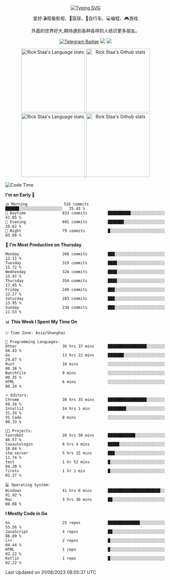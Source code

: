 <div align="center"> 

[![Typing SVG](https://readme-typing-svg.herokuapp.com?size=25&duration=2500&color=eeeeee&vCenter=true&width=200&height=40&lines=Hi+there+%F0%9F%91%8B%F0%9F%8F%BB;I'm+DanBai)](https://git.io/typing-svg)

爱好:🎬观看影视、🏀篮球、🚴自行车、💻编程、🎮游戏

外面的世界好大,期待遇到各种各样的人结识更多朋友。

[![Telegram Badge](https://img.shields.io/badge/-Telegram-blue?style=flat&logo=Telegram&logoColor=white)](https://t.me/danbai9420) 
[![](https://img.shields.io/badge/-Blog-brightgreen?style=flat&logo=Blogger&logoColor=white)](https://p00q.cn)
[![](https://img.shields.io/badge/-Email-red?style=flat&logo=Mail.Ru&logoColor=white)](mailto:danbai@88.com)
</div>

<!-- Light Mode -->
<div align="center"> 
<a href="https://github.com/anuraghazra/github-readme-stats#gh-light-mode-only">
<img height=200 src="https://github-readme-stats.vercel.app/api/top-langs/?username=danbai225&layout=compact&langs_count=10&hide_border=1&role=OWNER,COLLABORATOR#gh-light-mode-only" alt="Rick Staa's Language stats" />
</a>
<a href="https://github.com/anuraghazra/github-readme-stats#gh-light-mode-only">
<img height=200 src="https://github-readme-stats.vercel.app/api?username=danbai225&show_icons=true&count_private=true&line_height=28&hide_border=1&include_all_commits=true&card_width=450&role=OWNER,COLLABORATOR&exclude_repo=github-readme-stats#gh-light-mode-only" alt="Rick Staa's Github stats" />
</a>
</div>

<!-- Dark Mode -->
<div align="center"> 
<a href="https://github.com/anuraghazra/github-readme-stats#gh-dark-mode-only">
<img height=200 src="https://github-readme-stats.vercel.app/api/top-langs/?username=danbai225&layout=compact&langs_count=10&hide_border=1&role=OWNER,COLLABORATOR&theme=github_dark#gh-dark-mode-only" alt="Rick Staa's Language stats" />
</a>
<a href="https://github.com/anuraghazra/github-readme-stats#gh-dark-mode-only">
<img height=200 src="https://github-readme-stats.vercel.app/api?username=danbai225&show_icons=true&count_private=true&line_height=28&hide_border=1&include_all_commits=true&card_width=450&role=OWNER,COLLABORATOR&exclude_repo=github-readme-stats&theme=github_dark#gh-dark-mode-only" alt="Rick Staa's Github stats" />
</a>
</div>

<!--START_SECTION:waka-->
![Code Time](http://img.shields.io/badge/Code%20Time-993%20hrs%2047%20mins-blue)

**I'm an Early 🐤** 

```text
🌞 Morning                516 commits         ██████░░░░░░░░░░░░░░░░░░░   25.43 % 
🌆 Daytime                833 commits         ██████████░░░░░░░░░░░░░░░   41.05 % 
🌃 Evening                601 commits         ███████░░░░░░░░░░░░░░░░░░   29.62 % 
🌙 Night                  79 commits          █░░░░░░░░░░░░░░░░░░░░░░░░   03.89 % 
```
📅 **I'm Most Productive on Thursday** 

```text
Monday                   266 commits         ███░░░░░░░░░░░░░░░░░░░░░░   13.11 % 
Tuesday                  319 commits         ████░░░░░░░░░░░░░░░░░░░░░   15.72 % 
Wednesday                324 commits         ████░░░░░░░░░░░░░░░░░░░░░   15.97 % 
Thursday                 354 commits         ████░░░░░░░░░░░░░░░░░░░░░   17.45 % 
Friday                   249 commits         ███░░░░░░░░░░░░░░░░░░░░░░   12.27 % 
Saturday                 283 commits         ███░░░░░░░░░░░░░░░░░░░░░░   13.95 % 
Sunday                   234 commits         ███░░░░░░░░░░░░░░░░░░░░░░   11.53 % 
```


📊 **This Week I Spent My Time On** 

```text
🕑︎ Time Zone: Asia/Shanghai

💬 Programming Languages: 
Other                    30 hrs 37 mins      █████████████████░░░░░░░░   68.43 % 
Go                       13 hrs 22 mins      ███████░░░░░░░░░░░░░░░░░░   29.87 % 
Rust                     10 mins             ░░░░░░░░░░░░░░░░░░░░░░░░░   00.38 % 
Batchfile                9 mins              ░░░░░░░░░░░░░░░░░░░░░░░░░   00.35 % 
HTML                     6 mins              ░░░░░░░░░░░░░░░░░░░░░░░░░   00.24 % 

🔥 Editors: 
Chrome                   30 hrs 35 mins      █████████████████░░░░░░░░   68.34 % 
IntelliJ                 14 hrs 1 min        ████████░░░░░░░░░░░░░░░░░   31.34 % 
VS Code                  8 mins              ░░░░░░░░░░░░░░░░░░░░░░░░░   00.33 % 

🐱‍💻 Projects: 
taxrobot                 20 hrs 50 mins      ████████████░░░░░░░░░░░░░   46.57 % 
taxautologin             8 hrs 4 mins        █████░░░░░░░░░░░░░░░░░░░░   18.04 % 
stm-server               5 hrs 15 mins       ███░░░░░░░░░░░░░░░░░░░░░░   11.74 % 
test                     1 hr 52 mins        █░░░░░░░░░░░░░░░░░░░░░░░░   04.20 % 
firetv                   1 hr 1 min          █░░░░░░░░░░░░░░░░░░░░░░░░   02.27 % 

💻 Operating System: 
Windows                  41 hrs 8 mins       ███████████████████████░░   91.92 % 
Mac                      3 hrs 36 mins       ██░░░░░░░░░░░░░░░░░░░░░░░   08.08 % 
```

**I Mostly Code in Go** 

```text
Go                       25 repos            ██████████████░░░░░░░░░░░   55.56 % 
JavaScript               4 repos             ██░░░░░░░░░░░░░░░░░░░░░░░   08.89 % 
C++                      2 repos             █░░░░░░░░░░░░░░░░░░░░░░░░   04.44 % 
HTML                     1 repo              █░░░░░░░░░░░░░░░░░░░░░░░░   02.22 % 
Kotlin                   1 repo              █░░░░░░░░░░░░░░░░░░░░░░░░   02.22 % 
```




 Last Updated on 31/08/2023 08:05:37 UTC
<!--END_SECTION:waka-->
